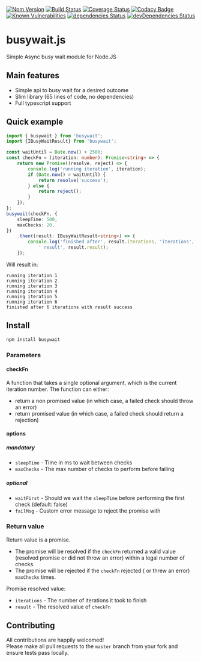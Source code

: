 [![Npm Version](https://img.shields.io/npm/v/busywait.svg?style=popout)](https://www.npmjs.com/package/busywait)
[![Build Status](https://travis-ci.org/regevbr/busywait.js.svg?branch=master)](https://travis-ci.org/regevbr/busywait.js)
[![Coverage Status](https://coveralls.io/repos/github/regevbr/busywait.js/badge.svg?branch=master)](https://coveralls.io/github/regevbr/busywait.js?branch=master)
[![Codacy Badge](https://api.codacy.com/project/badge/Grade/58abd1713b064f4c9af7dc88d7178ebe)](https://www.codacy.com/app/regevbr/busywait.js?utm_source=github.com&amp;utm_medium=referral&amp;utm_content=regevbr/busywait.js&amp;utm_campaign=Badge_Grade)
[![Known Vulnerabilities](https://snyk.io/test/github/regevbr/busywait.js/badge.svg?targetFile=package.json)](https://snyk.io/test/github/regevbr/busywait.js?targetFile=package.json)
[![dependencies Status](https://david-dm.org/regevbr/busywait.js/status.svg)](https://david-dm.org/regevbr/busywait.js)
[![devDependencies Status](https://david-dm.org/regevbr/busywait.js/dev-status.svg)](https://david-dm.org/regevbr/busywait.js?type=dev)

# busywait.js
Simple Async busy wait module for Node.JS

## Main features
- Simple api to busy wait for a desired outcome
- Slim library (65 lines of code, no dependencies)
- Full typescript support

## Quick example
```typescript
import { busywait } from 'busywait';
import {IBusyWaitResult} from 'busywait';

const waitUntil = Date.now() + 2500;
const checkFn = (iteration: number): Promise<string> => {
    return new Promise((resolve, reject) => {
        console.log('running iteration', iteration);
        if (Date.now() > waitUntil) {
            return resolve('success');
        } else {
            return reject();
        }
    });
};
busywait(checkFn, {
    sleepTime: 500,
    maxChecks: 20,
})
    .then((result: IBusyWaitResult<string>) => {
        console.log('finished after', result.iterations, 'iterations', 'with' +
            ' result', result.result);
    });
```
Will result in:
```
running iteration 1
running iteration 2
running iteration 3
running iteration 4
running iteration 5
running iteration 6
finished after 6 iterations with result success
```

## Install
```bash
npm install busywait
```

### Parameters

#### checkFn

A function that takes a single optional argument, which is the current iteration number.
The function can either:
- return a non promised value (in which case, a failed check should throw an error)
- return promised value (in which case, a failed check should return a rejection)

#### options

##### mandatory

- `sleepTime` - Time in ms to wait between checks  
- `maxChecks` - The max number of checks to perform before failing 

##### optional

- `waitFirst` - Should we wait the `sleepTime` before performing the first check (default: false)  
- `failMsg` - Custom error message to reject the promise with

### Return value

Return value is a promise.
- The promise will be resolved if the `checkFn` returned a valid value (resolved promise or did not throw an error)  within a legal number of checks.
- The promise will be rejected if the `checkFn` rejected ( or threw an error) `maxChecks` times.

Promise resolved value:
- `iterations` - The number of iterations it took to finish
- `result` - The resolved value of `checkFn`

## Contributing

All contributions are happily welcomed!  
Please make all pull requests to the `master` branch from your fork and ensure tests pass locally.
